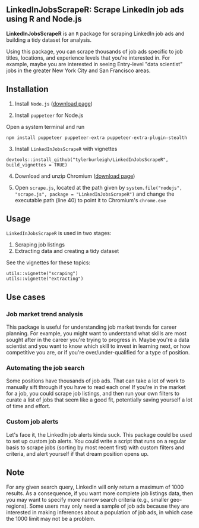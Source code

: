 ## LinkedInJobsScrapeR: Scrape LinkedIn job ads using R and Node.js

**LinkedInJobsScrapeR** is an `R` package for scraping LinkedIn job ads and building a tidy dataset for analysis.

Using this package, you can scrape thousands of job ads specific to job titles, locations, and experience levels that you're interested in. For example, maybe you are interested in seeing Entry-level "data scientist" jobs in the greater New York City and San Francisco areas.

## Installation

1. Install `Node.js` ([download page](https://nodejs.org/en/download))

2. Install `puppeteer` for Node.js

Open a system terminal and run

```
npm install puppeteer puppeteer-extra puppeteer-extra-plugin-stealth
```

3. Install `LinkedInJobsScrapeR` with vignettes

```
devtools::install_github("tylerburleigh/LinkedInJobsScrapeR", build_vignettes = TRUE)
```

4. Download and unzip Chromium ([download page](https://download-chromium.appspot.com/))

5. Open `scrape.js`, located at the path given by `system.file("nodejs", "scrape.js", package = "LinkedInJobsScrapeR")` and change the executable path (line 40) to point it to Chromium's `chrome.exe`

## Usage

`LinkedInJobsScrapeR` is used in two stages: 

1. Scraping job listings
2. Extracting data and creating a tidy dataset

See the vignettes for these topics:

```
utils::vignette("scraping")
utils::vignette("extracting")
```

## Use cases

### Job market trend analysis

This package is useful for understanding job market trends for career planning. For example, you might want to understand what skills are most sought after in the career you're trying to progress in. Maybe you're a data scientist and you want to know which skill to invest in learning next, or how competitive you are, or if you're over/under-qualified for a type of position.

### Automating the job search

Some positions have thousands of job ads. That can take a lot of work to manually sift through if you have to read each one! If you're in the market for a job, you could scrape job listings, and then run your own filters to curate a list of jobs that seem like a good fit, potentially saving yourself a lot of time and effort.

### Custom job alerts

Let's face it, the LinkedIn job alerts kinda suck. This package could be used to set up custom job alerts. You could write a script that runs on a regular basis to scrape jobs (sorting by most recent first) with custom filters and criteria, and alert yourself if that dream position opens up.


## Note

For any given search query, LinkedIn will only return a maximum of 1000 results. As a consequence, if you want more complete job listings data, then you may want to specify more narrow search criteria (e.g., smaller geo-regions). Some users may only need a sample of job ads because they are interested in making inferences about a population of job ads, in which case the 1000 limit may not be a problem.
